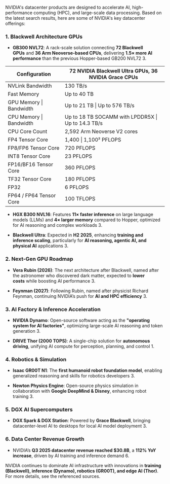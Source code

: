 NVIDIA's datacenter products are designed to accelerate AI, high-performance computing (HPC), and large-scale data processing. Based on the latest search results, here are some of NVIDIA's key datacenter offerings:

### **1. Blackwell Architecture GPUs**

- **GB300 NVL72**: A rack-scale solution connecting **72 Blackwell GPUs** and **36 Arm Neoverse-based CPUs**, delivering **1.5× more AI performance** than the previous Hopper-based GB200 NVL72 3.

| Configuration           | 72 NVIDIA Blackwell Ultra GPUs, 36 NVIDIA Grace CPUs |
| ----------------------- | ---------------------------------------------------- |
| NVLink Bandwidth        | 130 TB/s                                             |
| Fast Memory             | Up to 40 TB                                          |
| GPU Memory \| Bandwidth | Up to 21 TB \| Up to 576 TB/s                        |
| CPU Memory \| Bandwidth | Up to 18 TB SOCAMM with LPDDR5X \| Up to 14.3 TB/s   |
| CPU Core Count          | 2,592 Arm Neoverse V2 cores                          |
| FP4 Tensor Core         | 1,400 \| 1,100² PFLOPS                               |
| FP8/FP6 Tensor Core     | 720 PFLOPS                                           |
| INT8 Tensor Core        | 23 PFLOPS                                            |
| FP16/BF16 Tensor Core   | 360 PFLOPS                                           |
| TF32 Tensor Core        | 180 PFLOPS                                           |
| FP32                    | 6 PFLOPS                                             |
| FP64 / FP64 Tensor Core | 100 TFLOPS                                           |

    
- **HGX B300 NVL16**: Features **11× faster inference** on large language models (LLMs) and **4× larger memory** compared to Hopper, optimized for AI reasoning and complex workloads 3.
    
- **Blackwell Ultra**: Expected in **H2 2025**, enhancing **training and inference scaling**, particularly for **AI reasoning, agentic AI, and physical AI** applications 3.
    

### **2. Next-Gen GPU Roadmap**

- **Vera Rubin (2026)**: The next architecture after Blackwell, named after the astronomer who discovered dark matter, expected to **lower costs** while boosting AI performance 3.
    
- **Feynman (2027)**: Following Rubin, named after physicist Richard Feynman, continuing NVIDIA’s push for **AI and HPC efficiency** 3.
    

### **3. AI Factory & Inference Acceleration**

- **NVIDIA Dynamo**: Open-source software acting as the **"operating system for AI factories"**, optimizing large-scale AI reasoning and token generation 3.
    
- **DRIVE Thor (2000 TOPS)**: A single-chip solution for **autonomous driving**, unifying AI compute for perception, planning, and control 1.
    

### **4. Robotics & Simulation**

- **Isaac GR00T N1**: The **first humanoid robot foundation model**, enabling generalized reasoning and skills for robotics developers 3.
    
- **Newton Physics Engine**: Open-source physics simulation in collaboration with **Google DeepMind & Disney**, enhancing robot training 3.
    

### **5. DGX AI Supercomputers**

- **DGX Spark & DGX Station**: Powered by **Grace Blackwell**, bringing datacenter-level AI to desktops for local AI model deployment 3.
    

### **6. Data Center Revenue Growth**

- NVIDIA’s **Q3 2025 datacenter revenue reached $30.8B**, a **112% YoY increase**, driven by AI training and inference demand 6.
    

NVIDIA continues to dominate AI infrastructure with innovations in **training (Blackwell), inference (Dynamo), robotics (GR00T), and edge AI (Thor)**. For more details, see the referenced sources.